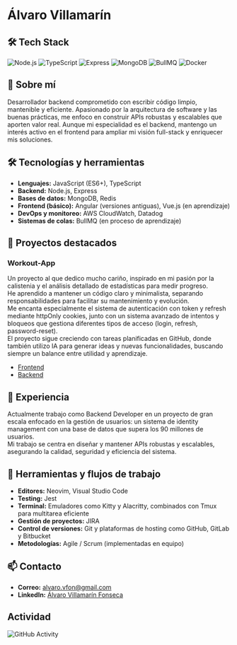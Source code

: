 # Álvaro Villamarín
## 🛠️ Tech Stack

![Node.js](https://img.shields.io/badge/-Node.js-339933?style=flat&logo=node.js&logoColor=white)
![TypeScript](https://img.shields.io/badge/-TypeScript-3178C6?style=flat&logo=typescript&logoColor=white)
![Express](https://img.shields.io/badge/-Express-000000?style=flat&logo=express&logoColor=white)
![MongoDB](https://img.shields.io/badge/-MongoDB-47A248?style=flat&logo=mongodb&logoColor=white)
![BullMQ](https://img.shields.io/badge/-BullMQ-FF0000?style=flat)
![Docker](https://img.shields.io/badge/-Docker-2496ED?style=flat&logo=docker&logoColor=white)


## 🚀 Sobre mí  
Desarrollador backend comprometido con escribir código limpio, mantenible y eficiente. Apasionado por la arquitectura de software y las buenas prácticas, me enfoco en construir APIs robustas y escalables que aporten valor real. Aunque mi especialidad es el backend, mantengo un interés activo en el frontend para ampliar mi visión full-stack y enriquecer mis soluciones.

## 🛠 Tecnologías y herramientas
- **Lenguajes:** JavaScript (ES6+), TypeScript  
- **Backend:** Node.js, Express  
- **Bases de datos:** MongoDB, Redis  
- **Frontend (básico):** Angular (versiones antiguas), Vue.js (en aprendizaje)  
- **DevOps y monitoreo:** AWS CloudWatch, Datadog  
- **Sistemas de colas:** BullMQ (en proceso de aprendizaje)  

## 📂 Proyectos destacados

### Workout-App  
Un proyecto al que dedico mucho cariño, inspirado en mi pasión por la calistenia y el análisis detallado de estadísticas para medir progreso.  
He aprendido a mantener un código claro y minimalista, separando responsabilidades para facilitar su mantenimiento y evolución.  
Me encanta especialmente el sistema de autenticación con token y refresh mediante httpOnly cookies, junto con un sistema avanzado de intentos y bloqueos que gestiona diferentes tipos de acceso (login, refresh, password-reset).  
El proyecto sigue creciendo con tareas planificadas en GitHub, donde también utilizo IA para generar ideas y nuevas funcionalidades, buscando siempre un balance entre utilidad y aprendizaje.  

- [Frontend](https://github.com/AlvaroVFon/workout-app-front)  
- [Backend](https://github.com/AlvaroVFon/workout-app)  

## 💼 Experiencia  
Actualmente trabajo como Backend Developer en un proyecto de gran escala enfocado en la gestión de usuarios: un sistema de identity management con una base de datos que supera los 90 millones de usuarios.  
Mi trabajo se centra en diseñar y mantener APIs robustas y escalables, asegurando la calidad, seguridad y eficiencia del sistema.

## 🧰 Herramientas y flujos de trabajo
- **Editores:** Neovim, Visual Studio Code  
- **Testing:** Jest  
- **Terminal:** Emuladores como Kitty y Alacritty, combinados con Tmux para multitarea eficiente  
- **Gestión de proyectos:** JIRA  
- **Control de versiones:** Git y plataformas de hosting como GitHub, GitLab y Bitbucket  
- **Metodologías:** Agile / Scrum (implementadas en equipo)  

## 📫 Contacto  
- **Correo:** alvaro.vfon@gmail.com  
- **LinkedIn:** [Álvaro Villamarín Fonseca](https://www.linkedin.com/in/%C3%A1lvaro-villamar%C3%ADn-fonseca-9003796a/)  

## Actividad
![GitHub Activity](https://github-readme-activity-graph.cyclic.app/graph?username=AlvaroVFon&theme=react-dark)
